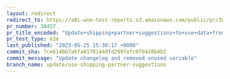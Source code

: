 ```yaml
---
layout: redirect
redirect_to: https://a8c-woo-test-reports.s3.amazonaws.com/public/pr/38457/e2e/index.html
pr_number: 38457
pr_title_encoded: "Update+shipping+partner+suggestions+to+use+data+from+API"
pr_test_type: e2e
last_published: "2023-05-25 15:30:17 +0000"
commit_sha: 7ce614bb7a6fa8170144dfd2997efc6f0428b4b2
commit_message: "Update changelog and removed unused variable"
branch_name: update/use-shipping-partner-suggestions
---
```

